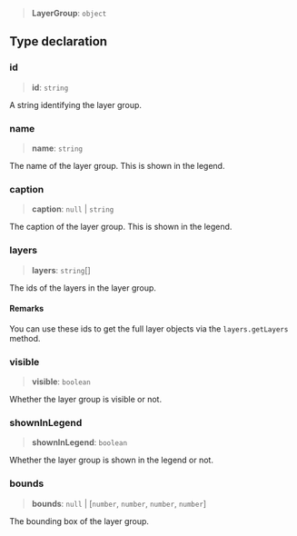 > **LayerGroup**: `object`

## Type declaration

### id

> **id**: `string`

A string identifying the layer group.

### name

> **name**: `string`

The name of the layer group. This is shown in the legend.

### caption

> **caption**: `null` \| `string`

The caption of the layer group. This is shown in the legend.

### layers

> **layers**: `string`[]

The ids of the layers in the layer group.

#### Remarks

You can use these ids to get the full layer objects via the `layers.getLayers` method.

### visible

> **visible**: `boolean`

Whether the layer group is visible or not.

### shownInLegend

> **shownInLegend**: `boolean`

Whether the layer group is shown in the legend or not.

### bounds

> **bounds**: `null` \| [`number`, `number`, `number`, `number`]

The bounding box of the layer group.
